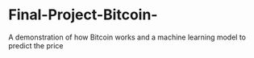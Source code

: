 # Final-Project-Bitcoin-
A demonstration of how Bitcoin works and a machine learning model to predict the price

